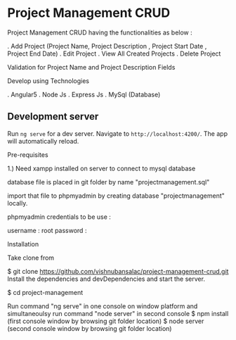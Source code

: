 # Project Management CRUD

Project Management CRUD having the functionalities as below :

. Add Project (Project Name, Project Description , Project Start Date , Project End Date)
. Edit Project
. View All Created Projects
. Delete Project

Validation for Project Name and Project Description Fields

Develop using Technologies

. Angular5
. Node Js
. Express Js
. MySql (Database)

## Development server

Run `ng serve` for a dev server. Navigate to `http://localhost:4200/`. The app will automatically reload.

Pre-requisites

1.)
Need xampp installed on server to connect to mysql database

database file is placed in git folder by name "projectmanagement.sql"

import that file to phpmyadmin by creating database "projectmanagement" locally.

phpmyadmin credentials to be use :

username : root
password : 

Installation

Take clone from

$ git clone https://github.com/vishnubansalac/project-management-crud.git
Install the dependencies and devDependencies and start the server.

$ cd project-management


Run command "ng serve" in one console on window platform and simultaneoulsy run command "node server" in second console
$ npm install (first  console window by browsing git folder location)
$ node server (second console window by browsing git folder location)



